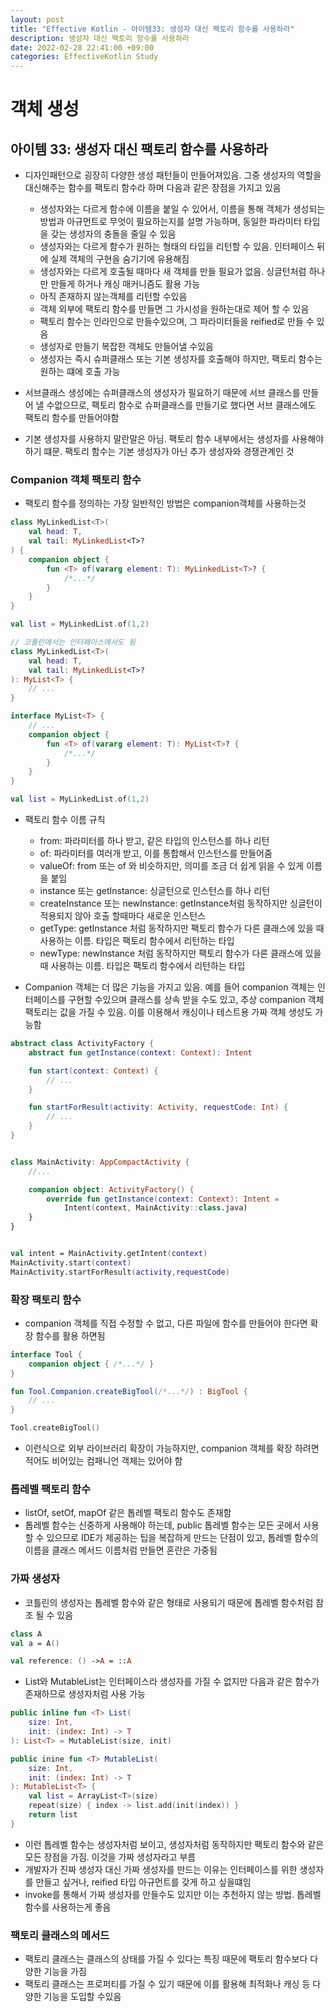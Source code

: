 ```yaml
---
layout: post
title: "Effective Kotlin - 아이템33: 생성자 대신 팩토리 함수를 사용하라"
description: 생성자 대신 팩토리 함수를 사용하라
date: 2022-02-28 22:41:00 +09:00
categories: EffectiveKotlin Study
---
```



# 객체 생성

## 아이템 33: 생성자 대신 팩토리 함수를 사용하라
- 디자인패턴으로 굉장히 다양한 생성 패턴들이 만들어져있음. 그중 생성자의 역할을 대신해주는 함수를 팩토리 함수라 하며 다음과 같은 장점을 가지고 있음
    * 생성자와는 다르게 함수에 이름을 붙일 수 있어서, 이름을 통해 객체가 생성되는 방법과 아규먼트로 무엇이 필요하는지를 설명 가능하며, 동일한 파라미터 타입을 갖는 생성자의 충돌을 줄일 수 있음
    * 생성자와는 다르게 함수가 원하는 형태의 타입을 리턴할 수 있음. 인터페이스 뒤에 실제 객체의 구현을 숨기기에 유용해짐
    * 생성자와는 다르게 호출될 때마다 새 객체를 만들 필요가 없음. 싱글턴처럼 하나만 만들게 하거나 캐싱 매커니즘도 활용 가능
    * 아직 존재하지 않는객체를 리턴할 수있음
    * 객체 외부에 팩토리 함수를 만들면 그 가시성을 원하는대로 제어 할 수 있음
    * 팩토리 함수는 인라인으로 만들수있으며, 그 파라미터들을 reified로 만들 수 있음
    * 생성자로 만들기 복잡한 객체도 만들어낼 수있음
    * 생성자는 즉시 슈퍼클래스 또는 기본 생성자를 호출해야 하지만, 팩토리 함수는 원하는 떄에 호출 가능

- 서브클래스 생성에는 슈퍼클래스의 생성자가 필요하기 때문에 서브 클래스를 만들어 낼 수없으므로, 팩토리 함수로 슈퍼클래스를 만들기로 했다면 서브 클래스에도 팩토리 함수를 만들어야함
- 기본 생성자를 사용하지 말란말은 아님. 팩토리 함수 내부에서는 생성자를 사용해야 하기 떄문. 팩토리 함수는 기본 생성자가 아닌 추가 생성자와 경쟁관계인 것

### Companion 객체 팩토리 함수
- 팩토리 함수를 정의하는 가장 일반적인 방법은 companion객체를 사용하는것

```kotlin
class MyLinkedList<T>(
    val head: T,
    val tail: MyLinkedList<T>?
) {
    companion object {
        fun <T> of(vararg element: T): MyLinkedList<T>? {
            /*...*/
        }
    }
}

val list = MyLinkedList.of(1,2)

// 코틀린에서는 인터페이스에서도 됨
class MyLinkedList<T>(
    val head: T,
    val tail: MyLinkedList<T>?
): MyList<T> {
    // ...
}

interface MyList<T> {
    // ...
    companion object {
        fun <T> of(vararg element: T): MyList<T>? {
            /*...*/
        }
    }
}

val list = MyLinkedList.of(1,2)
```

- 팩토리 함수 이름 규칙
    * from: 파라미터를 하나 받고, 같은 타입의 인스턴스를 하나 리턴
    * of: 파라미터를 여러개 받고, 이를 통합해서 인스턴스를 만들어줌
    * valueOf: from 또는 of 와 비슷하지만, 의미를 조금 더 쉽게 읽을 수 있게 이름을 붙임
    * instance 또는 getInstance: 싱글턴으로 인스턴스를 하나 리턴
    * createInstance 또는 newInstance: getInstance처럼 동작하지만 싱글턴이 적용되지 않아 호출 할때마다 새로운 인스턴스
    * getType: getInstance 처럼 동작하지만 팩토리 함수가 다른 클래스에 있을 때 사용하는 이름. 타입은 팩토리 함수에서 리턴하는 타입
    * newType: newInstance 처럼 동작하지만 팩토리 함수가 다른 클래스에 있을 때 사용하는 이름. 타입은 팩토리 함수에서 리턴하는 타입

- Companion 객체는 더 많은 기능을 가지고 있음. 예를 들어 companion 객체는 인터페이스를 구현할 수있으며 클래스를 상속 받을 수도 있고, 추상 companion 객체 팩토리는 값을 가질 수 있음. 이를 이용해서 캐싱이나 테스트용 가짜 객체 생성도 가능함

```kotlin
abstract class ActivityFactory {
    abstract fun getInstance(context: Context): Intent

    fun start(context: Context) {
        // ...
    }

    fun startForResult(activity: Activity, requestCode: Int) {
        // ...
    }
}


class MainActivity: AppCompactActivity {
    //...

    companion object: ActivityFactory() {
        override fun getInstance(context: Context): Intent = 
            Intent(context, MainActivity::class.java)
    }
}


val intent = MainActivity.getIntent(context)
MainActivity.start(context)
MainActivity.startForResult(activity,requestCode)
```

### 확장 팩토리 함수
- companion 객체를 직접 수정할 수 없고, 다른 파일에 함수를 만들어야 한다면 확장 함수를 활용 하면됨

```kotlin
interface Tool {
    companion object { /*...*/ }
}

fun Tool.Companion.createBigTool(/*...*/) : BigTool {
    // ...
}

Tool.createBigTool()
```

- 이런식으로 외부 라이브러리 확장이 가능하지만, companion 객체를 확장 하려면 적어도 비어있는 컴패니언 객체는 있어야 함

### 톱레벨 팩토리 함수
- listOf, setOf, mapOf 같은 톱레벨 팩토리 함수도 존재함
- 톱레벨 함수는 신중하게 사용해야 하는데, public 톱레벨 함수는 모든 곳에서 사용할 수 있으므로 IDE가 제공하는 팁을 복잡하게 만드는 단점이 있고, 톱레벨 함수의 이름을 클래스 메서드 이름처럼 만들면 혼란은 가중됨

### 가짜 생성자
- 코틀린의 생성자는 톱레벨 함수와 같은 형태로 사용되기 때문에 톱레벨 함수처럼 참조 될 수 있음

```kotlin
class A
val a = A()

val reference: () ->A = ::A
```

- List와 MutableList는 인터페이스라 생성자를 가질 수 없지만 다음과 같은 함수가 존재하므로 생성자처럼 사용 가능

```kotlin
public inline fun <T> List(
    size: Int,
    init: (index: Int) -> T
): List<T> = MutableList(size, init)

public inine fun <T> MutableList(
    size: Int,
    init: (index: Int) -> T
): MutableList<T> {
    val list = ArrayList<T>(size)
    repeat(size) { index -> list.add(init(index)) }
    return list
}
```

- 이런 톱레벨 함수는 생성자처럼 보이고, 생성자처럼 동작하지만 팩토리 함수와 같은 모든 장점을 가짐. 이것을 가짜 생성자라고 부름
- 개발자가 진짜 생성자 대신 가짜 생성자를 만드는 이유는 인터페이스를 위한 생성자를 만들고 싶거나, reified 타입 아규먼트를 갖게 하고 싶을떄임
- invoke를 통해서 가짜 생성자를 만들수도 있지만 이는 추천하지 않는 방법. 톱레벨 함수를 사용하는게 좋음

### 팩토리 클래스의 메서드
- 팩토리 클래스는 클래스의 상태를 가질 수 있다는 특징 때문에 팩토리 함수보다 다양한 기능을 가짐
- 팩토리 클래스는 프로퍼티를 가질 수 있기 때문에 이를 활용해 최적화나 캐싱 등 다양한 기능을 도입할 수있음
